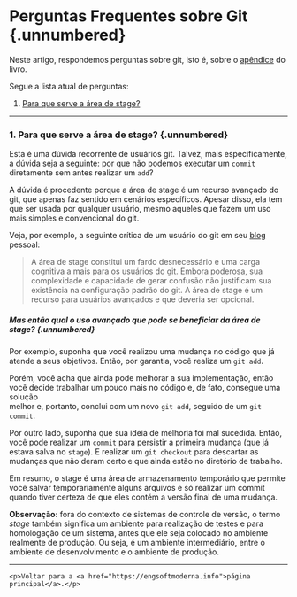 

# Perguntas Frequentes sobre Git {.unnumbered}

Neste artigo, respondemos perguntas sobre git, isto é, sobre 
o [apêndice](https://engsoftmoderna.info/capAp.html) do livro. 

Segue a lista atual de perguntas:

1. [Para que serve a área de stage?](#para-que-serve-a-%C3%A1rea-de-stage)


* * * 


### 1. Para que serve a área de stage? {.unnumbered}

Esta é uma dúvida recorrente de usuários git. Talvez, mais especificamente, 
a dúvida seja a seguinte: por que não podemos executar um `commit` 
diretamente sem antes realizar um `add`? 

A dúvida é procedente porque a área de stage é um recurso avançado do git, que 
apenas faz sentido em cenários específicos. Apesar disso, ela
tem que ser usada por qualquer usuário, mesmo aqueles que fazem um uso mais
simples e convencional do git.

Veja, por exemplo, a seguinte crítica de um usuário do git em seu 
[blog](https://gregoryszorc.com/blog/2017/12/11/high-level-problems-with-git-and-how-to-fix-them/) pessoal:

> A área de stage constitui um fardo desnecessário e uma carga 
cognitiva a mais para os usuários do git. Embora poderosa, sua complexidade 
e capacidade de gerar confusão não justificam sua existência na configuração 
padrão do git. A área de stage é um recurso para usuários avançados e que deveria
ser opcional.

##### Mas então qual o uso avançado que pode se beneficiar da área de stage? {.unnumbered}

Por exemplo, suponha que você realizou uma mudança no código que já atende a seus
objetivos. Então, por garantia, você realiza um `git add`. 

Porém, você acha que ainda pode melhorar a sua implementação, então você decide 
trabalhar um pouco mais no código e, de fato, consegue uma solução  
melhor e, portanto, conclui com um novo `git add`, seguido de um 
`git commit`. 

Por outro lado, suponha que sua ideia de melhoria foi mal sucedida. Então, você pode 
realizar um `commit` para persistir a primeira mudança (que já estava salva no 
`stage`). E realizar um `git checkout` para descartar as mudanças que 
não deram certo e que ainda estão no diretório de trabalho.

Em resumo, o stage é uma área de armazenamento temporário que permite você
salvar temporariamente alguns arquivos e só realizar um commit quando tiver 
certeza de que eles contém a versão final de uma mudança.

**Observação:** fora do contexto de sistemas de controle de versão, o termo 
*stage* também significa um ambiente para realização de testes e 
para homologação de um sistema, antes que ele seja colocado no ambiente 
realmente de produção. Ou seja, é um ambiente intermediário,
entre o ambiente de desenvolvimento e o ambiente de produção.

* * * 

```{=html}
<p>Voltar para a <a href="https://engsoftmoderna.info">página principal</a>.</p>
```
